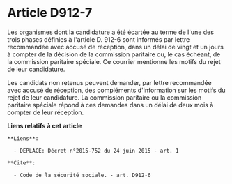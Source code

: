 # Article D912-7

Les organismes dont la candidature a été écartée au terme de l'une des trois phases définies à l'article D. 912-6 sont
informés par lettre recommandée avec accusé de réception, dans un délai de vingt et un jours à compter de la décision de la
commission paritaire ou, le cas échéant, de la commission paritaire spéciale. Ce courrier mentionne les motifs du rejet de
leur candidature. 

Les candidats non retenus peuvent demander, par lettre recommandée avec accusé de réception, des compléments d'information
sur les motifs du rejet de leur candidature. La commission paritaire ou la commission paritaire spéciale répond à ces
demandes dans un délai de deux mois à compter de leur réception.

**Liens relatifs à cet article**

	**Liens**:

	  - DEPLACE: Décret n°2015-752 du 24 juin 2015 - art. 1

	**Cite**:

	  - Code de la sécurité sociale. - art. D912-6
